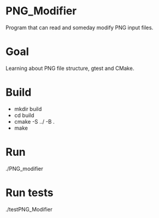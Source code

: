 # PNG_Modifier
Program that can read and someday modify PNG input files.

# Goal
Learning about PNG file structure, gtest and CMake.

# Build
- mkdir build
- cd build
- cmake -S ../ -B .
- make
  
# Run
./PNG_modifier

# Run tests
./testPNG_Modifier
